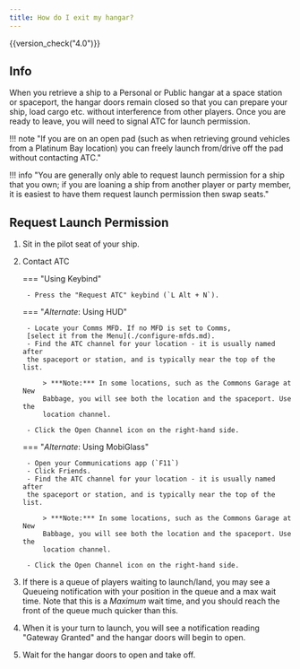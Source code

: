 ```yaml
---
title: How do I exit my hangar?
---
```


{{version_check("4.0")}}

## Info

When you retrieve a ship to a Personal or Public hangar at a space station or
spaceport, the hangar doors remain closed so that you can prepare your ship,
load cargo etc. without interference from other players. Once you are ready to
leave, you will need to signal ATC for launch permission.

<!-- markdownlint-disable-next-line MD013 -->
!!! note "If you are on an open pad (such as when retrieving ground vehicles from a Platinum Bay location) you can freely launch from/drive off the pad without contacting ATC."

<!-- markdownlint-disable-next-line MD013 -->
!!! info "You are generally only able to request launch permission for a ship that you own; if you are loaning a ship from another player or party member, it is easiest to have them request launch permission then swap seats."

## Request Launch Permission

1. Sit in the pilot seat of your ship.

1. Contact ATC

    === "Using Keybind"

        - Press the "Request ATC" keybind (`L Alt + N`).

    === "*Alternate*: Using HUD"

        - Locate your Comms MFD. If no MFD is set to Comms,
        [select it from the Menu](./configure-mfds.md).
        - Find the ATC channel for your location - it is usually named after
        the spaceport or station, and is typically near the top of the list.

            > ***Note:*** In some locations, such as the Commons Garage at New
            Babbage, you will see both the location and the spaceport. Use the
            location channel.

        - Click the Open Channel icon on the right-hand side.

    === "*Alternate*: Using MobiGlass"

        - Open your Communications app (`F11`)
        - Click Friends.
        - Find the ATC channel for your location - it is usually named after
        the spaceport or station, and is typically near the top of the list.

            > ***Note:*** In some locations, such as the Commons Garage at New
            Babbage, you will see both the location and the spaceport. Use the
            location channel.
            
        - Click the Open Channel icon on the right-hand side.

1. If there is a queue of players waiting to launch/land, you may see a Queueing
notification with your position in the queue and a max wait time. Note that this
is a *Maximum* wait time, and you should reach the front of the queue much
quicker than this.

1. When it is your turn to launch, you will see a notification reading
"Gateway Granted" and the hangar doors will begin to open.

1. Wait for the hangar doors to open and take off.
